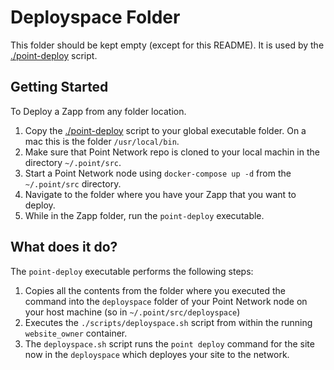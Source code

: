 # Deployspace Folder

This folder should be kept empty (except for this README). It is used by the [./point-deploy](./scripts/point-deploy) script.

## Getting Started

To Deploy a Zapp from any folder location.

1. Copy the  [./point-deploy](./scripts/point-deploy) script to your global executable folder. On a mac this is the folder `/usr/local/bin`.
2. Make sure that Point Network repo is cloned to your local machin in the directory `~/.point/src`.
3. Start a Point Network node using `docker-compose up -d` from the `~/.point/src` directory.
4. Navigate to the folder where you have your Zapp that you want to deploy.
5. While in the Zapp folder, run the `point-deploy` executable.

## What does it do?

The `point-deploy` executable performs the following steps:

1. Copies all the contents from the folder where you executed the command into the `deployspace` folder of your Point Network node on your host machine (so in `~/.point/src/deployspace`)
2. Executes the `./scripts/deployspace.sh` script from within the running `website_owner` container.
3. The `deployspace.sh` script runs the `point deploy` command for the site now in the `deployspace` which deployes your site to the network.